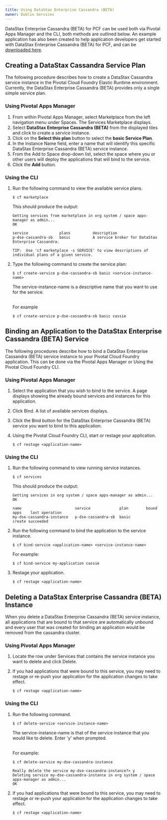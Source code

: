 ```yaml
---
title: Using DataStax Enterprise Cassandra (BETA)
owner: Dublin Services
---
```


DataStax Enterprise Cassandra (BETA) for PCF can be used both via Pivotal Apps Manager and the CLI, both methods are outlined below. An example application has also been created to help application developers get started with DataStax Enterprise Cassandra (BETA) for PCF, and can be [downloaded here](https://github.com/pivotal-cf/cf-cassandra-example-app/archive/master.zip).



<a id="create"></a>
## Creating a DataStax Cassandra Service Plan

The following procedure describes how to create a DataStax Cassandra service instance in the Pivotal Cloud Foundry Elastic Runtime environment.
Currently, the DataStax Enterprise Cassandra (BETA) provides only a single simple service plan.

### Using Pivotal Apps Manager

1. From within Pivotal Apps Manager, select Marketplace from the left navigation menu under Spaces. The Services Marketplace displays.
1. Select **DataStax Enterprise Cassandra (BETA)** from the displayed tiles and click to create a service instance.
1. Click on the **Select this plan** button to select the **basic Service Plan**.
1. In the Instance Name field, enter a name that will identify this specific DataStax Enterprise Cassandra (BETA) service instance.
1. From the Add to Space drop-down list, select the space where you or other users will deploy the applications that will bind to the service.
1. Click the **Add** button.

### Using the CLI

1. Run the following command to view the available service plans.

    ```
    $ cf marketplace
    ```

    This should produce the output:

    ```
    Getting services from marketplace in org system / space apps-manager as admin...
    OK

    service              plans          description
    p-dse-cassandra-sb   basic          A service broker for DataStax Enterprise Cassandra.

    TIP:  Use 'cf marketplace -s SERVICE' to view descriptions of individual plans of a given service.
    ```

1. Type the following command to create the service plan:

    ```
    $ cf create-service p-dse-cassandra-sb basic <service-instance-name>
    ```
    The service-instance-name is a descriptive name that you want to use for the service.

    <br />For example

    ```
    $ cf create-service p-dse-cassandra-sb basic cassie
    ```



<a id="bind"></a>
## Binding an Application to the DataStax Enterprise Cassandra (BETA) Service

The following procedures describe how to bind a DataStax Enterprise Cassandra (BETA) service instance to your Pivotal Cloud Foundry application. This can be done via the Pivotal Apps Manager or Using the Pivotal Cloud Foundry CLI.

### Using Pivotal Apps Manager

1. Select the application that you wish to bind to the service. A page displays showing the already bound services and instances for this application.
1. Click Bind. A list of available services displays.
1. Click the Bind button for the DataStax Enterprise Cassandra (BETA) service you want to bind to this application.
1. Using the Pivotal Cloud Foundry CLI, start or restage your application.

    ```
    $ cf restage <application-name>
    ```

### Using the CLI

1. Run the following command to view running service instances.

    ```
    $ cf services
    ```
    This should produce the output:

    ```
    Getting services in org system / space apps-manager as admin...
    OK

    name                        service             plan        bound apps    last operation
    my-dse-cassandra-instance   p-dse-cassandra-sb  basic                     create succeeded
    ```

1. Run the following command to bind the application to the service instance.

    ```
    $ cf bind-service <application-name> <service-instance-name>
    ```

    For example:

    ```
    $ cf bind-service my-application cassie
    ```
1. Restage your application.

    ```
    $ cf restage <application-name>
    ```

<a id="delete"></a>
## Deleting a DataStax Enterprise Cassandra (BETA) Instance

When you delete a DataStax Enterprise Cassandra (BETA) service instance, all applications that are bound to that service are automatically unbound and every user that was created for binding an application would be removed from the cassandra cluster.

### Using Pivotal Apps Manager

1. Locate the row under Services that contains the service instance you want to delete and click Delete.
1. If you had applications that were bound to this service, you may need to restage or re-push your application for the application changes to take effect.

    ```
    $ cf restage <application-name>
    ```


### Using the CLI

1. Run the following command.

    ```
    $ cf delete-service <service-instance-name>
    ```

    The service-instance-name is that of the service instance that you would like to delete. Enter 'y' when prompted.

    <br />For example:

    ```
    $ cf delete-service my-dse-cassandra-instance

    Really delete the service my-dse-cassandra-instance?> y
    Deleting service my-dse-cassandra-instance in org system / space apps-manager as admin...
    OK
    ```

1. If you had applications that were bound to this service, you may need to restage or re-push your application for the application changes to take effect.

    ```
    $ cf restage <application-name>
    ```